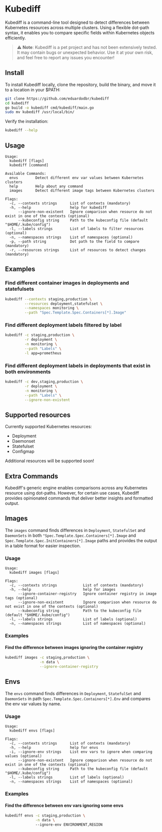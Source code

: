 # Kubediff

Kubediff is a command-line tool designed to detect differences between Kubernetes resources across multiple clusters. Using a flexible dot-path syntax, it enables you to compare specific fields within Kubernetes objects efficiently.

> ⚠️ **Note**: Kubediff is a pet project and has not been extensively tested. It may contain bugs or unexpected behavior. Use it at your own risk, and feel free to report any issues you encounter!

## Install

To install Kubediff locally, clone the repository, build the binary, and move it to a location in your $PATH:

```bash
git clone https://github.com/eduardodbr/kubediff
cd kubediff
go build -o kubediff cmd/kubediff/main.go
sudo mv kubediff /usr/local/bin/
```

Verify the installation:

```bash
kubediff --help
```

## Usage 
```
Usage:
  kubediff [flags]
  kubediff [command]

Available Commands:
  envs        Detect different env var values between Kubernetes clusters
  help        Help about any command
  images      Detect different image tags between Kubernetes clusters

Flags:
  -c, --contexts strings      List of contexts (mandatory)
  -h, --help                  help for kubediff
      --ignore-non-existent   Ignore comparison when resource do not exist in one of the contexts (optional)
      --kubeconfig string     Path to the kubeconfig file (default "$HOME/.kube/config")
  -l, --labels strings        List of labels to filter resources (optional)
  -n, --namespaces strings    List of namespaces (optional)
  -p, --path string           Dot path to the field to compare (mandatory)
  -r, --resources strings     List of resources to detect changes (mandatory)
```

## Examples

### Find different container images in deployments and statefulsets
```bash
kubediff --contexts staging,production \
         --resources deployment,statefulset \
         --namespaces monitoring \
         --path "Spec.Template.Spec.Containers[*].Image"
```

### Find different deployment labels filtered by label
```bash
kubediff -c staging,production \
         -r deployment \
         -n monitoring \
         --path "Labels" \
         -l app=prometheus
```

### Find different deployment labels in deployments that exist in both environments

```sh
kubediff -c dev,staging,production \
         -r deployment \
         -n monitoring \
         --path "Labels" \
         --ignore-non-existent
```

## Supported resources

Currently supported Kubernetes resources:

- Deployment
- Daemonset
- Statefulset
- Configmap

Additional resources will be supported soon!

## Extra Commands

Kubediff's generic engine enables comparisons across any Kubernetes resource using dot-paths. However, for certain use cases, Kubediff provides opinionated commands that deliver better insights and formatted output.

## Images

The `images` command finds differences in `Deployment`, `StatefulSet` and `DaemonSets` in both `"Spec.Template.Spec.Containers[*].Image` and `Spec.Template.Spec.InitContainers[*].Image` paths and provides the output in a table format for easier inspection.

### Usage 

```
Usage:
  kubediff images [flags]

Flags:
  -c, --contexts strings            List of contexts (mandatory)
  -h, --help                        help for images
      --ignore-container-registry   Ignore container registry in image tags (optional)
      --ignore-non-existent         Ignore comparison when resource do not exist in one of the contexts (optional)
      --kubeconfig string           Path to the kubeconfig file (default "$HOME/.kube/config")
  -l, --labels strings              List of labels (optional)
  -n, --namespaces strings          List of namespaces (optional)
```

### Examples

#### Find the difference between images ignoring the container registry

```bash
kubediff images -c staging,production \
                -n data \
                --ignore-container-registry
```

## Envs

The `envs` command finds differences in `Deployment`, `StatefulSet` and `DaemonSets` in path `Spec.Template.Spec.Containers[*].Env` and compares the env var values by name.

### Usage

```
Usage:
  kubediff envs [flags]

Flags:
  -c, --contexts strings      List of contexts (mandatory)
  -h, --help                  help for envs
  -i, --ignore-env strings    List env vars to ignore when comparing values (optional)
      --ignore-non-existent   Ignore comparison when resource do not exist in one of the contexts (optional)
      --kubeconfig string     Path to the kubeconfig file (default "$HOME/.kube/config")
  -l, --labels strings        List of labels (optional)
  -n, --namespaces strings    List of namespaces (optional)
```

### Examples

#### Find the difference between env vars ignoring some envs

```bash
kubediff envs -c staging,production \
              -n data \ 
              --ignore-env ENVIRONMENT,REGION
```
